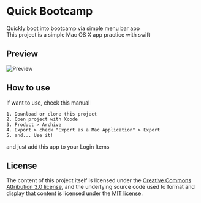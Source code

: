 # Quick Bootcamp
Quickly boot into bootcamp via simple menu bar app  
This project is a simple Mac OS X app practice with swift

## Preview
![Preview](https://github.com/rlatkdgus500/quickBootcamp/blob/master/ReadmeImage/app.jpg)

## How to use
If want to use, check this manual  
```
1. Download or clone this project  
2. Open project with Xcode  
3. Product > Archive  
4. Export > check "Export as a Mac Application" > Export  
5. and... Use it!  
```
and just add this app to your Login Items


## License
The content of this project itself is licensed under the [Creative Commons Attribution 3.0 license](http://creativecommons.org/licenses/by/3.0/us/deed.en_US), and the underlying source code used to format and display that content is licensed under the [MIT license](http://opensource.org/licenses/mit-license.php).
